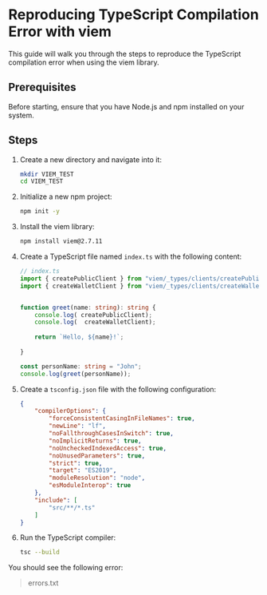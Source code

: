 # Reproducing TypeScript Compilation Error with viem

This guide will walk you through the steps to reproduce the TypeScript compilation error when using the viem library.

## Prerequisites

Before starting, ensure that you have Node.js and npm installed on your system.

## Steps

1. Create a new directory and navigate into it:

    ```bash
    mkdir VIEM_TEST
    cd VIEM_TEST
    ```

2. Initialize a new npm project:

    ```bash
    npm init -y
    ```

3. Install the viem library:

    ```bash
    npm install viem@2.7.11
    ```

4. Create a TypeScript file named `index.ts` with the following content:

    ```typescript
    // index.ts
    import { createPublicClient } from "viem/_types/clients/createPublicClient";
    import { createWalletClient } from "viem/_types/clients/createWalletClient";


    function greet(name: string): string {
        console.log( createPublicClient);
        console.log(  createWalletClient);
        
        return `Hello, ${name}!`;
        
    }

    const personName: string = "John";
    console.log(greet(personName));

    ```

5. Create a `tsconfig.json` file with the following configuration:

    ```json
    {
        "compilerOptions": {
            "forceConsistentCasingInFileNames": true,
            "newLine": "lf",
            "noFallthroughCasesInSwitch": true,
            "noImplicitReturns": true,
            "noUncheckedIndexedAccess": true,
            "noUnusedParameters": true,
            "strict": true,
            "target": "ES2019",
            "moduleResolution": "node",
            "esModuleInterop": true
        },
        "include": [
            "src/**/*.ts"
        ]
    }

    ```

6. Run the TypeScript compiler:

    ```bash
    tsc --build
    ```

You should see the following error:
> errors.txt